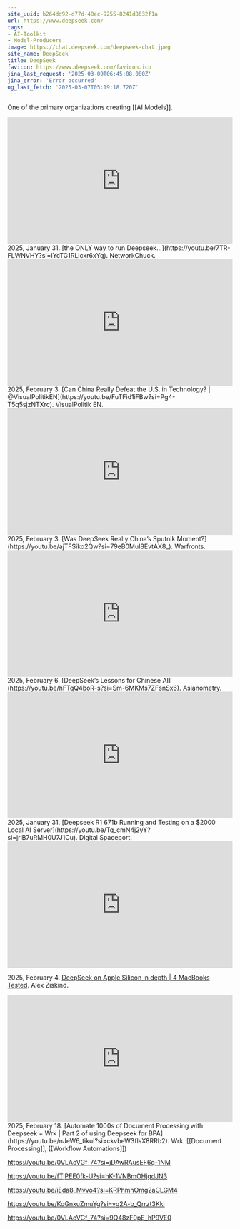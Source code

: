```yaml
---
site_uuid: b264dd92-d77d-48ec-9255-8241d8632f1a
url: https://www.deepseek.com/
tags:
- AI-Toolkit
- Model-Producers
image: https://chat.deepseek.com/deepseek-chat.jpeg
site_name: DeepSeek
title: DeepSeek
favicon: https://www.deepseek.com/favicon.ico
jina_last_request: '2025-03-09T06:45:08.080Z'
jina_error: 'Error occurred'
og_last_fetch: '2025-03-07T05:19:18.720Z'
---
```

One of the primary organizations creating [[AI Models]].
<iframe 
  style="aspect-ratio:16/9;width:100%;height:auto" 
  src="https://www.youtube.com/embed/7TR-FLWNVHY?si=IYcTG1RLIcxr6xYg" 
  title="YouTube video player" 
  frameborder="0" 
  allow="accelerometer; autoplay; clipboard-write; encrypted-media; gyroscope; picture-in-picture; web-share" 
  referrerpolicy="strict-origin-when-cross-origin" 
  allowfullscreen
></iframe>
2025, January 31. [the ONLY way to run Deepseek...](https://youtu.be/7TR-FLWNVHY?si=IYcTG1RLIcxr6xYg). NetworkChuck.

<iframe 
  style="aspect-ratio:16/9;width:100%;height:auto" 
  src="https://www.youtube.com/embed/FuTFid1iFBw?si=Pg4-T5q5sjzNTXrc" 
  title="YouTube video player" 
  frameborder="0" 
  allow="accelerometer; autoplay; clipboard-write; encrypted-media; gyroscope; picture-in-picture; web-share" 
  referrerpolicy="strict-origin-when-cross-origin" 
  allowfullscreen
></iframe>
2025, February 3. [Can China Really Defeat the U.S. in Technology? | @VisualPolitikEN](https://youtu.be/FuTFid1iFBw?si=Pg4-T5q5sjzNTXrc). VisualPolitik EN.

<iframe 
  style="aspect-ratio:16/9;width:100%;height:auto" 
  src="https://www.youtube.com/embed/ajTFSiko2Qw?si=79eB0MuI8EvtAX8_" 
  title="YouTube video player" 
  frameborder="0" 
  allow="accelerometer; autoplay; clipboard-write; encrypted-media; gyroscope; picture-in-picture; web-share" 
  referrerpolicy="strict-origin-when-cross-origin" 
  allowfullscreen
></iframe>
2025, February 3. [Was DeepSeek Really China’s Sputnik Moment?](https://youtu.be/ajTFSiko2Qw?si=79eB0MuI8EvtAX8_). Warfronts.

<iframe 
  style="aspect-ratio:16/9;width:100%;height:auto" 
  src="https://www.youtube.com/embed/hFTqQ4boR-s?si=Sm-6MKMs7ZFsnSx6" 
  title="YouTube video player" 
  frameborder="0" 
  allow="accelerometer; autoplay; clipboard-write; encrypted-media; gyroscope; picture-in-picture; web-share" 
  referrerpolicy="strict-origin-when-cross-origin" 
  allowfullscreen
></iframe>
2025, February 6. [DeepSeek’s Lessons for Chinese AI](https://youtu.be/hFTqQ4boR-s?si=Sm-6MKMs7ZFsnSx6). Asianometry.

<iframe 
  style="aspect-ratio:16/9;width:100%;height:auto" 
  src="https://www.youtube.com/embed/Tq_cmN4j2yY?si=jrlB7uRMH0U7J1Cu" 
  title="YouTube video player" 
  frameborder="0" 
  allow="accelerometer; autoplay; clipboard-write; encrypted-media; gyroscope; picture-in-picture; web-share" 
  referrerpolicy="strict-origin-when-cross-origin" 
  allowfullscreen
></iframe>
2025, January 31. [Deepseek R1 671b Running and Testing on a $2000 Local AI Server](https://youtu.be/Tq_cmN4j2yY?si=jrlB7uRMH0U7J1Cu). Digital Spaceport.
<iframe 
  style="aspect-ratio:16/9;width:100%;height:auto" 
  src="https://www.youtube.com/embed/jdgy9YUSv0s?si=OlU9SN_1f4Fl3Ivg" 
  title="YouTube video player" 
  frameborder="0" 
  allow="accelerometer; autoplay; clipboard-write; encrypted-media; gyroscope; picture-in-picture; web-share" 
  referrerpolicy="strict-origin-when-cross-origin" 
  allowfullscreen
></iframe>

2025, February 4. [DeepSeek on Apple Silicon in depth | 4 MacBooks Tested](https://youtu.be/jdgy9YUSv0s?si=OlU9SN_1f4Fl3Ivg). Alex Ziskind.

<iframe 
  style="aspect-ratio:16/9;width:100%;height:auto" 
  src="https://www.youtube.com/embed/nJeW6_tikuI?si=ckvbeW3flsX8RRb2" 
  title="YouTube video player" 
  frameborder="0" 
  allow="accelerometer; autoplay; clipboard-write; encrypted-media; gyroscope; picture-in-picture; web-share" 
  referrerpolicy="strict-origin-when-cross-origin" 
  allowfullscreen
></iframe>
2025, February 18. [Automate 1000s of Document Processing with Deepseek + Wrk | Part 2 of using Deepseek for BPA](https://youtu.be/nJeW6_tikuI?si=ckvbeW3flsX8RRb2). Wrk. [[Document Processing]], [[Workflow Automations]])

https://youtu.be/0VLAoVGf_74?si=jDAwRAusEF6q-1NM

https://youtu.be/fTjPEE0fk-U?si=hK-1VNBmOHjqdJN3

https://youtu.be/iEda8_Mvvo4?si=KRPhmhOmg2aCLGM4

https://youtu.be/KoGnxuZmuYg?si=vg2A-b_Qrrzt3Kki


https://youtu.be/0VLAoVGf_74?si=9Q48zF0pE_hP9VE0